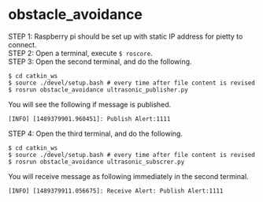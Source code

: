 # obstacle_avoidance

STEP 1: Raspberry pi should be set up with static IP address for pietty to connect.  
STEP 2: Open a terminal, execute `$ roscore`.  
STEP 3: Open the second terminal, and do the following.  
```
$ cd catkin_ws
$ source ./devel/setup.bash # every time after file content is revised 
$ rosrun obstacle_avoidance ultrasonic_publisher.py
```
You will see the following if message is published.
```
[INFO] [1489379901.960451]: Publish Alert:1111
```
STEP 4: Open the third terminal, and do the following.
```
$ cd catkin_ws
$ source ./devel/setup.bash # every time after file content is revised 
$ rosrun obstacle_avoidance ultrasonic_subscrer.py
```
You will receive message as following immediately in the second terminal.
```
[INFO] [1489379911.056675]: Receive Alert: Publish Alert:1111
```
